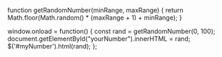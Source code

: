 function getRandomNumber(minRange, maxRange) {
    return Math.floor(Math.random() * (maxRange + 1) + minRange);
}

window.onload = function() {
    const rand = getRandomNumber(0, 100);
    document.getElementById("yourNumber").innerHTML = rand;
    $('#myNumber').html(rand);
};
